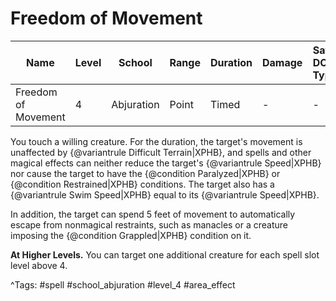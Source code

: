 # Freedom of Movement

| Name | Level | School | Range | Duration | Damage | Save DC & Type |
|------|-------|--------|-------|----------|--------|----------------|
| Freedom of Movement | 4 | Abjuration | Point | Timed | - | - |

You touch a willing creature. For the duration, the target's movement is unaffected by {@variantrule Difficult Terrain|XPHB}, and spells and other magical effects can neither reduce the target's {@variantrule Speed|XPHB} nor cause the target to have the {@condition Paralyzed|XPHB} or {@condition Restrained|XPHB} conditions. The target also has a {@variantrule Swim Speed|XPHB} equal to its {@variantrule Speed|XPHB}.

In addition, the target can spend 5 feet of movement to automatically escape from nonmagical restraints, such as manacles or a creature imposing the {@condition Grappled|XPHB} condition on it.

**At Higher Levels.** You can target one additional creature for each spell slot level above 4.

^Tags: #spell #school_abjuration #level_4 #area_effect